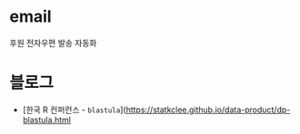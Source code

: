 # email
후원 전자우편 발송 자동화

# 블로그

- [한국 R 컨퍼런스 - `blastula`](https://statkclee.github.io/data-product/dp-blastula.html
